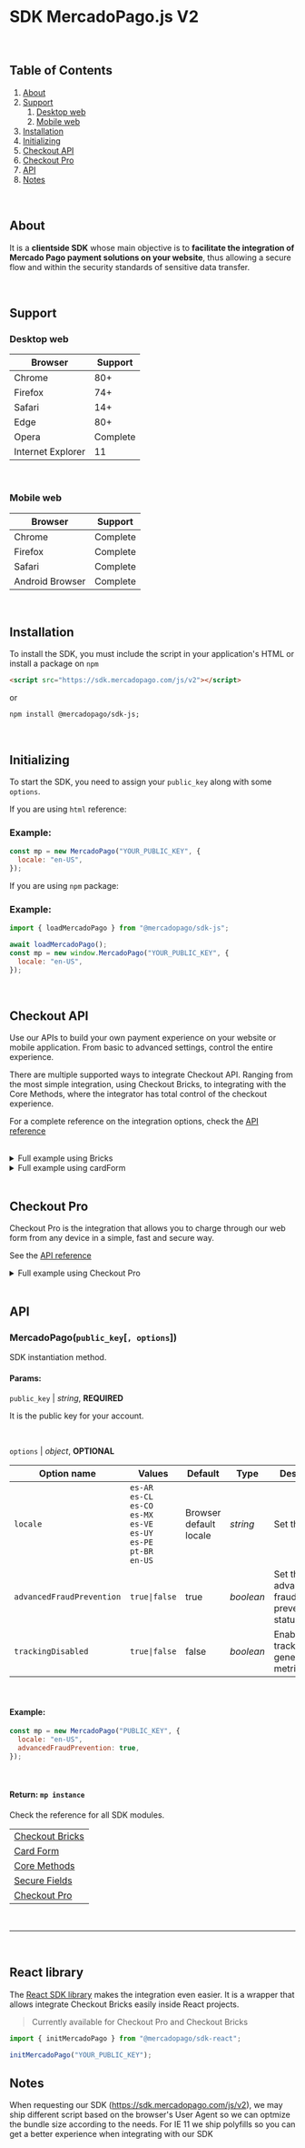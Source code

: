 # SDK MercadoPago.js V2

<br />

## Table of Contents

1. [About](#about)
2. [Support](#support)
   1. [Desktop web](#desktop-web)
   2. [Mobile web](#mobile-web)
3. [Installation](#installation)
4. [Initializing](#initializing)
5. [Checkout API](#checkout-api)
6. [Checkout Pro](#checkout-pro)
7. [API](#api)
8. [Notes](#notes)

<br />

## About

It is a **clientside SDK** whose main objective is to **facilitate the integration of Mercado Pago payment solutions on your website**, thus allowing a secure flow and within the security standards of sensitive data transfer.

<br />

## Support

### Desktop web

| Browser           | Support  |
| ----------------- | -------- |
| Chrome            | 80+      |
| Firefox           | 74+      |
| Safari            | 14+      |
| Edge              | 80+      |
| Opera             | Complete |
| Internet Explorer | 11       |

<br />

### Mobile web

| Browser         | Support  |
| --------------- | -------- |
| Chrome          | Complete |
| Firefox         | Complete |
| Safari          | Complete |
| Android Browser | Complete |

<br />

## Installation

To install the SDK, you must include the script in your application's HTML or install a package on `npm`

```html
<script src="https://sdk.mercadopago.com/js/v2"></script>
```

or

```npm
npm install @mercadopago/sdk-js;
```

<br />

## Initializing

To start the SDK, you need to assign your `public_key` along with some `options`.

If you are using `html` reference:

### Example:

```javascript
const mp = new MercadoPago("YOUR_PUBLIC_KEY", {
  locale: "en-US",
});
```

If you are using `npm` package:

### Example:

```javascript
import { loadMercadoPago } from "@mercadopago/sdk-js";

await loadMercadoPago();
const mp = new window.MercadoPago("YOUR_PUBLIC_KEY", {
  locale: "en-US",
});
```

<br/>

## Checkout API

Use our APIs to build your own payment experience on your website or mobile application. From basic to advanced settings, control the entire experience.

There are multiple supported ways to integrate Checkout API. Ranging from the most simple integration, using Checkout Bricks, to integrating with the Core Methods, where the integrator has total control of the checkout experience.

For a complete reference on the integration options, check the [API reference](#api)

<br />
<details>
  <summary>Full example using Bricks</summary>

```HTML
<html>
    <body>
        <div id="cardPaymentBrick_container"></div>
    </body>
</html>
<script src="https://sdk.mercadopago.com/js/v2"></script>


<script>
    const mp = new MercadoPago('YOUR_PUBLIC_KEY');
    const bricksBuilder = mp.bricks();

    const renderCardPaymentBrick = async (bricksBuilder) => {

        const settings = {
            initialization: {
                amount: 100, //value of the payment to be processed
            },
            customization: {
                visual: {
                    style: {
                        theme: 'dark' // 'default' |'dark' | 'bootstrap' | 'flat'
                    }
                }
            },
            callbacks: {
                onSubmit: (cardFormData) => {
                    return new Promise((resolve, reject) => {
                        fetch("/process_payment", {
                            method: "POST",
                            headers: {
                                "Content-Type": "application/json",
                            },
                            body: JSON.stringify(cardFormData)
                        })
                        .then(resp => resp.json())
                        .then((response) => {
                            // get payment result
                            resolve();
                        })
                        .catch((error) => {
                            // get payment result error
                            reject();
                        })
                    });
                },
                onReady: () => {
                    // handle form ready
                },
                onError: (error) => {
                    // handle error
                }
            }
        }

        cardPaymentBrickController = await bricksBuilder.create('cardPayment', 'cardPaymentBrick_container', settings);
    };

    renderCardPaymentBrick(bricksBuilder);
</script>
```

</details>

<details>
  <summary>Full example using cardForm</summary>

```HTML
<style>
#form-checkout {
  display: flex;
  flex-direction: column;
  max-width: 600px;
}

.container {
  height: 18px;
  display: inline-block;
  border: 1px solid rgb(118, 118, 118);
  border-radius: 2px;
  padding: 1px 2px;
}
</style>
<form id="form-checkout">
<div id="form-checkout__cardNumber" class="container"></div>
<div id="form-checkout__expirationDate" class="container"></div>
<div id="form-checkout__securityCode" class="container"></div>
<input type="text" id="form-checkout__cardholderName" />
<select id="form-checkout__issuer"></select>
<select id="form-checkout__installments"></select>
<select id="form-checkout__identificationType"></select>
<input type="text" id="form-checkout__identificationNumber" />
<input type="email" id="form-checkout__cardholderEmail" />

<button type="submit" id="form-checkout__submit">Pagar</button>
<progress value="0" class="progress-bar">Carregando...</progress>
</form>

<script src="https://sdk.mercadopago.com/js/v2"></script>
<script>
const mp = new MercadoPago('PUBLIC_KEY', {
    locale: 'en-US'
})
const cardForm = mp.cardForm({
  amount: "100.5",
  iframe: true,
  form: {
    id: "form-checkout",
    cardNumber: {
      id: "form-checkout__cardNumber",
      placeholder: "Card number",
    },
    expirationDate: {
      id: "form-checkout__expirationDate",
      placeholder: "MM/YYYY",
    },
    securityCode: {
      id: "form-checkout__securityCode",
      placeholder: "CVV",
    },
    cardholderName: {
      id: "form-checkout__cardholderName",
      placeholder: "Cardholder name",
    },
    issuer: {
      id: "form-checkout__issuer",
      placeholder: "Issuer",
    },
    installments: {
      id: "form-checkout__installments",
      placeholder: "Total installments",
    },
    identificationType: {
      id: "form-checkout__identificationType",
      placeholder: "Document type",
    },
    identificationNumber: {
      id: "form-checkout__identificationNumber",
      placeholder: "Document number",
    },
    cardholderEmail: {
      id: "form-checkout__cardholderEmail",
      placeholder: "Email",
    },
  },
  callbacks: {
    onFormMounted: error => {
      if (error) return console.warn("Form Mounted handling error: ", error);
      console.log("Form mounted");
    },
    onSubmit: event => {
      event.preventDefault();

      const {
        paymentMethodId: payment_method_id,
        issuerId: issuer_id,
        cardholderEmail: email,
        amount,
        token,
        installments,
        identificationNumber,
        identificationType,
      } = cardForm.getCardFormData();

      fetch("/process_payment", {
        method: "POST",
        headers: {
          "Content-Type": "application/json",
        },
        body: JSON.stringify({
          token,
          issuer_id,
          payment_method_id,
          transaction_amount: Number(amount),
          installments: Number(installments),
          description: "Product description",
          payer: {
            email,
            identification: {
              type: identificationType,
              number: identificationNumber,
            },
          },
        }),
      });
    },
    onFetching: (resource) => {
      console.log("Fetching resource: ", resource);

      // Animate progress bar
      const progressBar = document.querySelector(".progress-bar");
      progressBar.removeAttribute("value");

      return () => {
        progressBar.setAttribute("value", "0");
      };
    }
  },
});

</script>

```

</details>
</br>

## Checkout Pro

Checkout Pro is the integration that allows you to charge through our web form from any device in a simple, fast and secure way.

See the [API reference](#api)

<details>
  <summary>Full example using Checkout Pro</summary>

```html
<!DOCTYPE html>
<html>
  <body>
    <div class="cho_container"></div>
    <script src="https://sdk.mercadopago.com/js/v2"></script>
    <script>
      const mp = new MercadoPago("PUBLIC_KEY", { locale: "en-US" });
      const walletBuilder = mp.bricks();
      const renderComponent = async (walletBuilder) => {
        const settings = {
          initialization: {
            preferenceId: "<PREFERENCE_ID>",
          },
        };
        const walletController = await walletBuilder.create(
          "wallet",
          "cho_container",
          settings
        );
      };
      renderComponent(walletBuilder);
    </script>
  </body>
</html>
```

</details>
<br />

## API

### MercadoPago(`public_key`[`, options`])

SDK instantiation method.

#### Params:

`public_key` | _string_, **REQUIRED**

It is the public key for your account.

<br />
 
`options` | *object*, **OPTIONAL**

| Option name               | Values                                                                                          | Default                | Type      | Description                                      |              |
| ------------------------- | ----------------------------------------------------------------------------------------------- | ---------------------- | --------- | ------------------------------------------------ | ------------ |
| `locale`                  | `es-AR`<br>`es-CL`<br>`es-CO`<br>`es-MX`<br>`es-VE`<br>`es-UY`<br>`es-PE`<br>`pt-BR`<br>`en-US` | Browser default locale | _string_  | Set the locale                                   | **OPTIONAL** |
| `advancedFraudPrevention` | `true\|false`                                                                                   | true                   | _boolean_ | Set the advanced fraud prevention status         | **OPTIONAL** |
| `trackingDisabled`        | `true\|false`                                                                                   | false                  | _boolean_ | Enable/disable tracking of generic usage metrics | **OPTIONAL** |

<br />

#### Example:

```javascript
const mp = new MercadoPago("PUBLIC_KEY", {
  locale: "en-US",
  advancedFraudPrevention: true,
});
```

<br />

#### Return: `mp instance`

Check the reference for all SDK modules.

|                                         |
| --------------------------------------- |
| [Checkout Bricks](/API/bricks/index.md) |
| [Card Form](/API/card-form.md)          |
| [Core Methods](/API/core-methods.md)    |
| [Secure Fields](/API/fields.md)         |
| [Checkout Pro](/API/checkout-pro.md)    |

<br />

---

<br />

## React library

The [React SDK library](https://github.com/mercadopago/sdk-react) makes the integration even easier. It is a wrapper that allows integrate Checkout Bricks easily inside React projects.

> Currently available for Checkout Pro and Checkout Bricks

```js
import { initMercadoPago } from "@mercadopago/sdk-react";

initMercadoPago("YOUR_PUBLIC_KEY");
```

## Notes

When requesting our SDK (https://sdk.mercadopago.com/js/v2), we may ship different script based on the browser's User Agent so we can optmize the bundle size according to the needs.
For IE 11 we ship polyfills so you can get a better experience when integrating with our SDK

